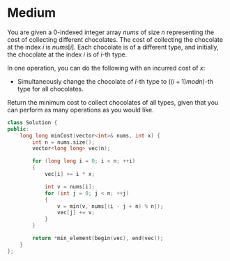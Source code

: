 # Medium

You are given a 0-indexed integer array $nums$ of size $n$ representing the cost of collecting different chocolates. The cost of collecting the chocolate at the index $i$ is $nums[i]$. Each chocolate is of a different type, and initially, the chocolate at the index $i$ is of $i$-th type.

In one operation, you can do the following with an incurred cost of $x$:

- Simultaneously change the chocolate of $i$-th type to $((i + 1) mod n)$-th type for all chocolates.

Return the minimum cost to collect chocolates of all types, given that you can perform as many operations as you would like.

```cpp
class Solution {
public:
    long long minCost(vector<int>& nums, int x) {
        int n = nums.size();
        vector<long long> vec(n);

        for (long long i = 0; i < n; ++i)
        {
            vec[i] += i * x;

            int v = nums[i];
            for (int j = 0; j < n; ++j)
            {
                v = min(v, nums[(i - j + n) % n]);
                vec[j] += v;
            }
        }

        return *min_element(begin(vec), end(vec));
    }
};
```
